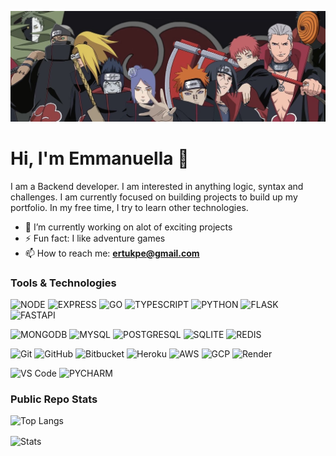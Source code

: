 ![akatsuki](IMG_0497.jpeg)

# Hi, I'm Emmanuella 👋

I am a Backend developer. I am interested in anything logic, syntax and challenges. I am currently focused on building projects to build up my portfolio. In my free time, I try to learn other technologies.

<!--
**ebosetalee/ebosetalee** is a ✨ _special_ ✨ repository because its `README.md` (this file) appears on your GitHub profile.

Here are some ideas to get you started:

- 🔭 I’m currently working on ...
- 🌱 I’m currently learning ...
- 👯 I’m looking to collaborate on ...
- 🤔 I’m looking for help with ...
- 💬 Ask me about ...
- 📫 How to reach me: ...
- 😄 Pronouns: ...
- ⚡ Fun fact: ...
-->

- 🔭 I’m currently working on alot of exciting projects 
- ⚡ Fun fact: I like adventure games
- 📫 How to reach me: **ertukpe@gmail.com**

### Tools & Technologies
![NODE](https://img.shields.io/badge/Node.js-43853D?style=for-the-badge&logo=node.js&logoColor=white)
![EXPRESS](https://img.shields.io/badge/Express.js-404D59?style=for-the-badge)
![GO](https://img.shields.io/badge/Go-00ADD8?style=for-the-badge&logo=go&logoColor=white)
![TYPESCRIPT](https://img.shields.io/badge/TypeScript-007ACC?style=for-the-badge&logo=typescript&logoColor=white)
![PYTHON](https://img.shields.io/badge/python-3670A0?style=for-the-badge&logo=python&logoColor=ffdd54)
![FLASK](https://img.shields.io/badge/Flask-000000?style=for-the-badge&logo=flask&logoColor=white)
![FASTAPI](https://img.shields.io/badge/FastAPI-005571?style=for-the-badge&logo=fastapi)

![MONGODB](https://img.shields.io/badge/MongoDB-4EA94B?style=for-the-badge&logo=mongodb&logoColor=white)
![MYSQL](https://img.shields.io/badge/MySQL-00000F?style=for-the-badge&logo=mysql&logoColor=white)
![POSTGRESQL](https://img.shields.io/badge/PostgreSQL-316192?style=for-the-badge&logo=postgresql&logoColor=white)
![SQLITE](https://img.shields.io/badge/SQLite-003B57?style=for-the-badge&logo=sqlite&logoColor=white)
![REDIS](https://img.shields.io/badge/Redis-DC382D?style=for-the-badge&logo=redis&logoColor=white)

![Git](https://img.shields.io/badge/-Git-F05032?style=for-the-badge&logo=git&logoColor=white)
![GitHub](https://img.shields.io/badge/GitHub-100000?style=for-the-badge&logo=github&logoColor=white)
![Bitbucket](https://img.shields.io/badge/bitbucket-%230047B3.svg?style=for-the-badge&logo=bitbucket&logoColor=white)
![Heroku](https://img.shields.io/badge/Heroku-430098?style=for-the-badge&logo=heroku&logoColor=white)
![AWS](https://img.shields.io/badge/Amazon_AWS-232F3E?style=for-the-badge&logo=amazon-aws&logoColor=white)
![GCP](https://img.shields.io/badge/GoogleCloud-%234285F4.svg?style=for-the-badge&logo=google-cloud&logoColor=white)
![Render](https://img.shields.io/badge/Render-%46E3B7.svg?style=for-the-badge&logo=render&logoColor=white)

![VS Code](https://img.shields.io/badge/-VS%20Code-007ACC?style=for-the-badge&logo=visual%20studio%20code&logoColor=white)
![PYCHARM](https://img.shields.io/badge/pycharm-143?style=for-the-badge&logo=pycharm&logoColor=black&color=yellowgreen&labelColor=yellow)

### Public Repo Stats
![Top Langs](https://github-readme-stats.vercel.app/api/top-langs/?username=ebosetalee&layout=compact)

<img align="center" src="https://github-readme-stats.vercel.app/api?username=ebosetalee&show_icons=true&show=prs_merged&hide=contribs&locale=en&theme=monokai&hide_border=true&count_private=true" alt="Stats" />